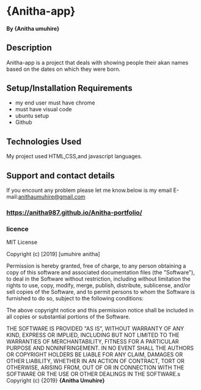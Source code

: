 # {Anitha-app}
#### By **{Anitha umuhire}**
## Description
Anitha-app is a project that deals with showing people their akan names based on the dates on which they were born.
## Setup/Installation Requirements
* my end user must have chrome 
* must have visual code
* ubuntu setup
* Github
## Technologies Used
My project used HTML,CSS,and javascript languages.
## Support and contact details
If you encount any problem please let me know.below is my email
E-mail:anithaumuhire@gmail.com

### https://anitha987.github.io/Anitha-portfolio/
### licence
MIT License

Copyright (c) [2019] [umuhire anitha]

Permission is hereby granted, free of charge, to any person obtaining a copy
of this software and associated documentation files (the "Software"), to deal
in the Software without restriction, including without limitation the rights
to use, copy, modify, merge, publish, distribute, sublicense, and/or sell
copies of the Software, and to permit persons to whom the Software is
furnished to do so, subject to the following conditions:

The above copyright notice and this permission notice shall be included in all
copies or substantial portions of the Software.

THE SOFTWARE IS PROVIDED "AS IS", WITHOUT WARRANTY OF ANY KIND, EXPRESS OR
IMPLIED, INCLUDING BUT NOT LIMITED TO THE WARRANTIES OF MERCHANTABILITY,
FITNESS FOR A PARTICULAR PURPOSE AND NONINFRINGEMENT. IN NO EVENT SHALL THE
AUTHORS OR COPYRIGHT HOLDERS BE LIABLE FOR ANY CLAIM, DAMAGES OR OTHER
LIABILITY, WHETHER IN AN ACTION OF CONTRACT, TORT OR OTHERWISE, ARISING FROM,
OUT OF OR IN CONNECTION WITH THE SOFTWARE OR THE USE OR OTHER DEALINGS IN THE
SOFTWARE.s
Copyright (c) {2019} **{Anitha Umuhire}**